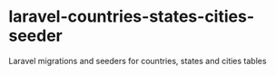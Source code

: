 # laravel-countries-states-cities-seeder
Laravel migrations and seeders for countries, states and cities tables
